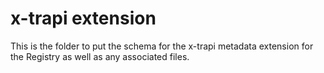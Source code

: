 # x-trapi extension

This is the folder to put the schema for the x-trapi metadata extension for the Registry as well as any associated files. 